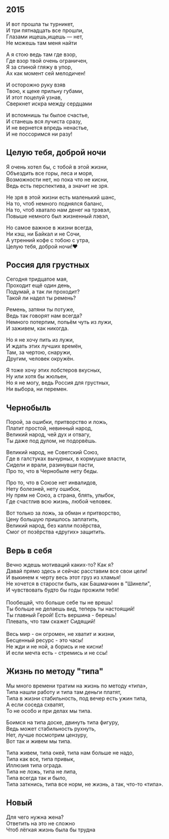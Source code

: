 ## 2015  
И вот прошла ты турникет,  
И три пятнадцать все прошли,  
Глазами ищешь,ищешь — нет,  
Не можешь там меня найти  
  
А я стою ведь там где взор,  
Где взор твой очень ограничен,  
Я за спиной гляжу в упор,  
Ах как момент сей мелодичен!  
  
И осторожно руку взяв  
Твою, к щеке прильну губами,  
И этот поцелуй узнав,  
Сверкнет искра между сердцами  
  
И вспомнишь ты былое счастье,  
И станешь вся лучиста сразу,  
И не вернется впредь ненастье,  
И не поссоримся ни разу!  
  
## Целую тебя, доброй ночи  
Я очень хотел бы, с тобой в этой жизни,  
Объездить все горы, леса и моря,  
Возможности нет, но пока что не кисни,  
Ведь есть перспектива, а значит не зря.  
  
Не зря в этой жизни есть маленький шанс,  
На то, чтоб немного поднялся баланс,  
На то, чтоб хватало нам денег на трэвэл,  
Повыше немного был жизненный лэвэл,  
  
Но самое важное в жизни всегда,  
Ни кэш, ни Байкал и не Сочи,  
А утренний кофе с тобою с утра,  
Целую тебя, доброй ночи!❤
  
## Россия для грустных  
Сегодня тридцатое мая,  
Проходит ещё один день,  
Подумай, а так ли проходит?  
Такой ли надел ты ремень?  
  
Ремень, затяни ты потуже,  
Ведь так говорят нам всегда?  
Немного потерпим, попьём чуть из лужи,  
И заживем, как никогда.  
  
Но я не хочу пить из лужи,  
И ждать этих лучших времён,  
Там, за чертою, снаружи,  
Другим, человек окружён.  
  
Я тоже хочу этих лобстеров вкусных,  
Ну или хотя бы жюльен,  
Но я не могу, ведь Россия для грустных,  
Ни выбора, ни перемен.  
  
## Чернобыль  
Порой, за ошибки, притворство и ложь,  
Платит простой, невинный народ,  
Великий народ, чей дух и отвагу,  
Ты даже под дулом, не подорвёшь.  
  
Великий народ, не Советский Союз,  
Где в галстуках вычурных, в кормушке власти,  
Сидели и врали, разинувши пасти,  
Про то, что в Чернобыле нету беды.  
  
Про то, что в Союзе нет инвалидов,  
Нету болезней, нету ошибок,  
Ну прям не Союз, а страна, блять, улыбок,  
Где счастлив всю жизнь, любой человек.  
  
Вот только за ложь, за обман и притворство,  
Цену большую пришлось заплатить,  
Великий народ, без капли позёрства,  
Смог от позёрства «других» защитить.  
  
## Верь в себя  
Вечно ждешь мотиваций каких-то? Как я?  
Давай прямо здесь и сейчас расставим все свои цели!  
И выкинем к черту весь этот груз из хламья!  
Не хочется в старости быть, как Башмачкин в "Шинели",  
И чувствовать будто бы годы прожили тебя!  
   
Пообещай, что больше себе ты не врешь!  
Ты больше не делаешь вид, теперь ты настоящий!  
Ты главный Герой! Есть вершина - берешь!  
Плевать, что там скажет Сидящий!  
   
Весь мир - он огромен, не хватит и жизни,  
Бесценный ресурс - это часы!  
Не жди и не ной, а борись и не кисни!  
И если мечта есть - стремись и не ссы!  
  
## Жизнь по методу "типа"  
Мы много времени тратим на жизнь по методу «типа»,  
Типа нашли работу и типа там деньги платят,  
Типа в жизни стабильность, под вечер есть ужин типа,  
А если соседа схватят,  
То не особо и при делах мы типа.  
  
Боимся на типа доске, двинуть типа фигуру,  
Ведь может стабильность рухнуть,  
Нет, лучше посмотрим цензуру,  
Вот так и живем мы типа.  
  
Типа живем, типа окей, типа нам больше не надо,  
Типа как все, типа привык,  
Иллюзия типа ограда.  
Типа не ложь, типа не липа,  
Типа всегда так и было,  
Типа заткнись, типа все норм, не жизнь, а так, что-то «типа».  
  
## Новый  
Для чего нужна жена?  
Ответить на это не сложно  
Чтоб лёгкая жизнь была бы трудна